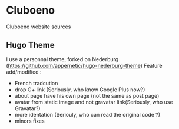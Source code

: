 # Cluboeno
Cluboeno website sources

## Hugo Theme
I use a personnal theme, forked on Nederburg (https://github.com/appernetic/hugo-nederburg-theme)
Feature add/modified : 
 - French tradcution
 - drop G+ link (Seriously, who know Google Plus now?)
 - about page have his own page (not the same as post page)
 - avatar from static image and not gravatar link(Seriously, who use Gravatar?)
 - more identation (Seriouly, who can read the original code ?)
 - minors fixes

